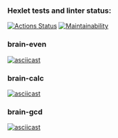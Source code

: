 ### Hexlet tests and linter status:
[![Actions Status](https://github.com/amairot/frontend-project-44/workflows/hexlet-check/badge.svg)](https://github.com/amairot/frontend-project-44/actions)
[![Maintainability](https://api.codeclimate.com/v1/badges/5c32c5fa233532d3614a/maintainability)](https://codeclimate.com/github/amairot/frontend-project-44/maintainability)
### brain-even
[![asciicast](https://asciinema.org/a/6jnOmnVDr9D7DH6QcVRHmeFOP.svg)](https://asciinema.org/a/6jnOmnVDr9D7DH6QcVRHmeFOP)
### brain-calc
[![asciicast](https://asciinema.org/a/m5NmBzSqHdfJkJokobRq31AVz.svg)](https://asciinema.org/a/m5NmBzSqHdfJkJokobRq31AVz)
### brain-gcd
[![asciicast](https://asciinema.org/a/my7O6n0TjnXaazRt7qIWhNcFM.svg)](https://asciinema.org/a/my7O6n0TjnXaazRt7qIWhNcFM)
